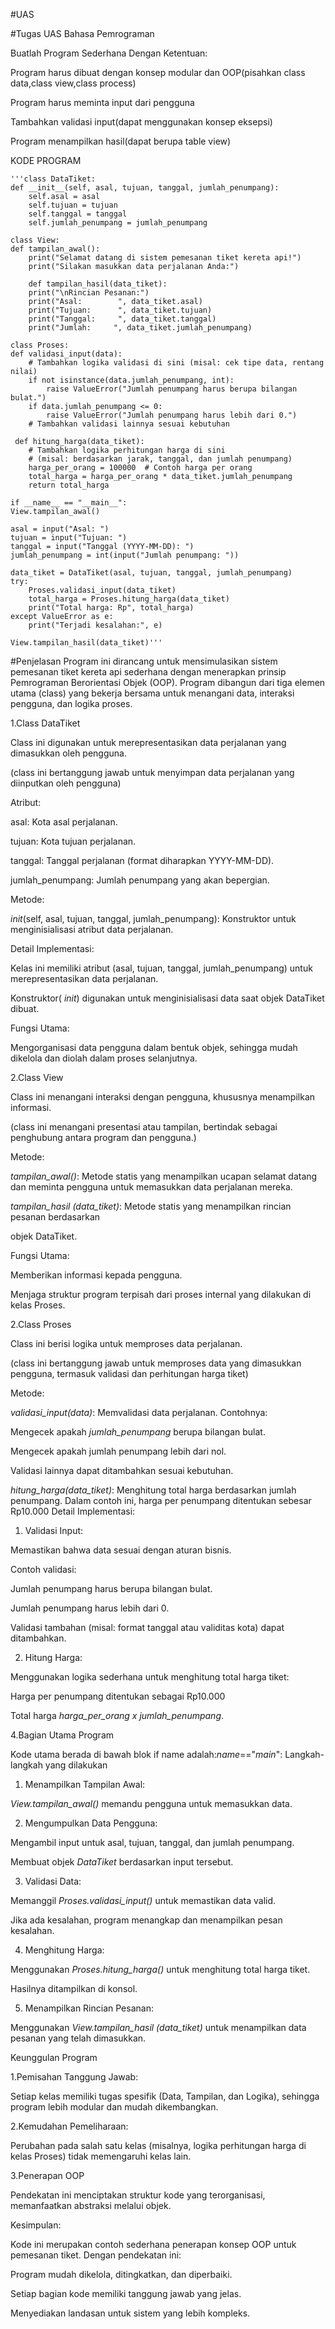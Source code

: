 #UAS

#Tugas UAS Bahasa Pemrograman

Buatlah Program Sederhana Dengan Ketentuan:

Program harus dibuat dengan konsep modular dan OOP(pisahkan class data,class view,class process)

Program harus meminta input dari pengguna

Tambahkan validasi input(dapat menggunakan konsep eksepsi)

Program menampilkan hasil(dapat berupa table view)



KODE PROGRAM


    '''class DataTiket:
    def __init__(self, asal, tujuan, tanggal, jumlah_penumpang):
        self.asal = asal
        self.tujuan = tujuan
        self.tanggal = tanggal
        self.jumlah_penumpang = jumlah_penumpang

    class View:
    def tampilan_awal():
        print("Selamat datang di sistem pemesanan tiket kereta api!")
        print("Silakan masukkan data perjalanan Anda:")

        def tampilan_hasil(data_tiket):
        print("\nRincian Pesanan:")
        print("Asal:        ", data_tiket.asal)
        print("Tujuan:      ", data_tiket.tujuan)
        print("Tanggal:     ", data_tiket.tanggal)
        print("Jumlah:     ", data_tiket.jumlah_penumpang)

    class Proses:
    def validasi_input(data):
        # Tambahkan logika validasi di sini (misal: cek tipe data, rentang nilai)
        if not isinstance(data.jumlah_penumpang, int):
            raise ValueError("Jumlah penumpang harus berupa bilangan bulat.")
        if data.jumlah_penumpang <= 0:
            raise ValueError("Jumlah penumpang harus lebih dari 0.")
        # Tambahkan validasi lainnya sesuai kebutuhan

     def hitung_harga(data_tiket):
        # Tambahkan logika perhitungan harga di sini
        # (misal: berdasarkan jarak, tanggal, dan jumlah penumpang)
        harga_per_orang = 100000  # Contoh harga per orang
        total_harga = harga_per_orang * data_tiket.jumlah_penumpang
        return total_harga

    if __name__ == "__main__":
    View.tampilan_awal()

    asal = input("Asal: ")
    tujuan = input("Tujuan: ")
    tanggal = input("Tanggal (YYYY-MM-DD): ")
    jumlah_penumpang = int(input("Jumlah penumpang: "))

    data_tiket = DataTiket(asal, tujuan, tanggal, jumlah_penumpang)
    try:
        Proses.validasi_input(data_tiket)
        total_harga = Proses.hitung_harga(data_tiket)
        print("Total harga: Rp", total_harga)
    except ValueError as e:
        print("Terjadi kesalahan:", e)

    View.tampilan_hasil(data_tiket)'''


#Penjelasan
Program ini dirancang untuk mensimulasikan sistem pemesanan tiket kereta api sederhana dengan menerapkan prinsip Pemrograman Berorientasi Objek (OOP).
Program dibangun dari tiga elemen utama (class) yang bekerja bersama untuk menangani data, interaksi pengguna, dan logika proses.

1.Class DataTiket

Class ini digunakan untuk merepresentasikan data perjalanan yang dimasukkan oleh pengguna.

(class ini bertanggung jawab untuk menyimpan data perjalanan yang diinputkan oleh pengguna)

Atribut:

asal: Kota asal perjalanan.

tujuan: Kota tujuan perjalanan.

tanggal: Tanggal perjalanan (format diharapkan YYYY-MM-DD).

jumlah_penumpang: Jumlah penumpang yang akan bepergian.

Metode:

_init_(self, asal, tujuan, tanggal, jumlah_penumpang): Konstruktor untuk menginisialisasi atribut data perjalanan.

Detail Implementasi:

Kelas ini memiliki atribut (asal, tujuan, tanggal, jumlah_penumpang) untuk merepresentasikan data perjalanan.

Konstruktor( _init_) digunakan untuk menginisialisasi data saat objek DataTiket dibuat.

Fungsi Utama:

Mengorganisasi data pengguna dalam bentuk objek, sehingga mudah dikelola dan diolah dalam proses selanjutnya.


2.Class View

Class ini menangani interaksi dengan pengguna, khususnya menampilkan informasi.

(class ini menangani presentasi atau tampilan, bertindak sebagai penghubung antara program dan pengguna.)

Metode:

_tampilan_awal()_: Metode statis yang menampilkan ucapan selamat datang dan meminta pengguna untuk memasukkan data perjalanan mereka.

_tampilan_hasil (data_tiket)_: Metode statis yang menampilkan rincian pesanan berdasarkan

objek DataTiket.

Fungsi Utama:

Memberikan informasi kepada pengguna.

Menjaga struktur program terpisah dari proses internal yang dilakukan di kelas Proses.

2.Class Proses

Class ini berisi logika untuk memproses data perjalanan.

(class ini bertanggung jawab untuk memproses data yang dimasukkan pengguna, termasuk validasi dan perhitungan harga tiket) 

Metode:

_validasi_input(data)_: Memvalidasi data perjalanan. Contohnya:

Mengecek apakah _jumlah_penumpang_ berupa bilangan bulat.

Mengecek apakah jumlah penumpang lebih dari nol.

Validasi lainnya dapat ditambahkan sesuai kebutuhan.

_hitung_harga(data_tiket)_: Menghitung total harga berdasarkan jumlah penumpang. Dalam contoh ini, harga per penumpang ditentukan sebesar Rp10.000
Detail Implementasi:

1. Validasi Input:

Memastikan bahwa data sesuai dengan aturan bisnis.

Contoh validasi:

Jumlah penumpang harus berupa bilangan bulat.

Jumlah penumpang harus lebih dari 0.

Validasi tambahan (misal: format tanggal atau validitas kota) dapat ditambahkan.

2. Hitung Harga:

Menggunakan logika sederhana untuk menghitung total harga tiket:

Harga per penumpang ditentukan sebagai Rp10.000

Total harga _harga_per_orang x jumlah_penumpang_.


4.Bagian Utama Program

Kode utama berada di bawah blok if name adalah:_name_=="_main_": Langkah-langkah yang dilakukan

1. Menampilkan Tampilan Awal:

_View.tampilan_awal()_ memandu pengguna untuk memasukkan data.

2. Mengumpulkan Data Pengguna:

Mengambil input untuk asal, tujuan, tanggal, dan jumlah penumpang.

Membuat objek _DataTiket_ berdasarkan input tersebut.

3. Validasi Data:

Memanggil _Proses.validasi_input()_ untuk memastikan data valid.

Jika ada kesalahan, program menangkap dan menampilkan pesan kesalahan.

4. Menghitung Harga:

Menggunakan _Proses.hitung_harga()_ untuk menghitung total harga tiket.

Hasilnya ditampilkan di konsol.

5. Menampilkan Rincian Pesanan:

Menggunakan _View.tampilan_hasil (data_tiket)_ untuk menampilkan data pesanan yang telah dimasukkan.

Keunggulan Program

1.Pemisahan Tanggung Jawab:

Setiap kelas memiliki tugas spesifik (Data, Tampilan, dan Logika), sehingga program lebih modular dan mudah dikembangkan.

2.Kemudahan Pemeliharaan:

Perubahan pada salah satu kelas (misalnya, logika perhitungan harga di kelas Proses) tidak memengaruhi kelas lain.

3.Penerapan OOP

Pendekatan ini menciptakan struktur kode yang terorganisasi, memanfaatkan abstraksi melalui objek.

Kesimpulan:

Kode ini merupakan contoh sederhana penerapan konsep OOP untuk pemesanan tiket. Dengan pendekatan ini:

Program mudah dikelola, ditingkatkan, dan diperbaiki.

Setiap bagian kode memiliki tanggung jawab yang jelas.

Menyediakan landasan untuk sistem yang lebih kompleks.



